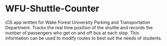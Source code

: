 # WFU-Shuttle-Counter
iOS app written for Wake Forest University Parking and Transportation Department. Tracks the real time position of the shuttle and records the number of passengers who get on and off bus at each stop. This information can be used to modify routes to best suit the needs of students.
